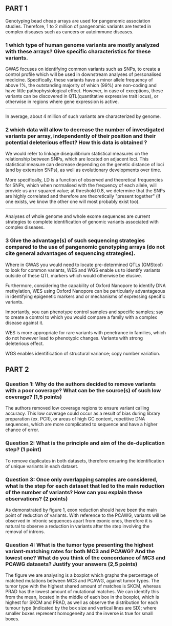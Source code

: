 ## PART 1
Genotyping bead cheap arrays are used for pangenomic association studies. Therefore, 1 to 2 million of pangenomic variants are tested in complex diseases such as cancers or autoimmune diseases.
### 1 which type of human genome variants are mostly analyzed with these arrays? Give specific characteristics for these variants.

GWAS focuses on identifying common variants such as SNPs, to create a control profile which will be used in downstream analyses of personalised medicine. Specifically, these variants have a minor allele frequency of above 1%, the outstanding majority of which (99%) are non-coding and have little pathophysiological effect. However, in case of exceptions, these variants can be discovered in QTL(quantitative expressive trait locus), or otherwise in regions where gene expression is active.

______________________
In average, about 4 million of such variants are characterized by genome.
### 2 which data will allow to decrease the number of investigated variants per array, independently of their position and their potential deleterious effect? How this data is obtained ?

We would refer to linkage disequilibrium statistical measures on the relationship between SNPs, which are located on adjacent loci. This statistical measure can decrease depending on the genetic distance of loci (and by extension SNPs), as well as evolutionary developments over time.

More specifically, LD is a function of observed and theoretical frequencies for SNPs, which when normalised with the frequency of each allele, will provide us an r squared value; at threshold 0.8, we determine that the SNPs are highly correlated and therefore are theoretically "present together" (if one exists, we know the other one will most probably exist too).

_______________________
Analyses of whole genome and whole exome sequences are current strategies to complete identification of genomic variants associated with complex diseases.
### 3 Give the advantage(s) of such sequencing strategies compared to the use of pangenomic genotyping arrays (do not cite general advantages of sequencing strategies).

Where in GWAS you would need to locate pre-determined QTLs (GMStool) to look for common variants, WES and WGS enable us to identify variants outside of these QTL markers which would otherwise be elusive. 

Furthermore, considering the capability of Oxford Nanopore to identify DNA methylation, WES using Oxford Nanopore can be particularly advantageous in identifying epigenetic markers and or mechanisms of expressing specific variants. 

Importantly, you can phenotype control samples and specific samples; say to create a control to which you would compare a family with a complex disease against it. 

WES is more appropriate for rare variants with penetrance in families, which do not however lead to phenotypic changes. Variants with strong deleterious effect.

WGS enables identification of structural variance; copy number variation.

## PART 2

### Question 1: Why do the authors decided to remove variants with a poor coverage? What can be the source(s) of such low coverage? (1,5 points)

The authors removed low coverage regions to ensure variant calling accuracy. This low coverage could occur as a result of bias during library preparation (ex. PCR), or areas of high GC content, repetitive DNA sequences, which are more complicated to sequence and have a higher chance of error. 

### Question 2: What is the principle and aim of the de-duplication step? (1 point)

To remove duplicates in both datasets, therefore ensuring the identification of unique variants in each dataset.

### Question 3: Once only overlapping samples are considered, what is the step for each dataset that led to the main reduction of the number of variants? How can you explain these observations? (2 points)

As demonstrated by figure 1, exon reduction should have been the main point of reduction of variants. With reference to the PCAWG, variants will be observed in intronic sequences apart from exonic ones, therefore it is natural to observe a reduction in variants after the step involving the removal of introns.

### Question 4: What is the tumor type presenting the highest variant-matching rates for both MC3 and PCAWG? And the lowest one? What do you think of the concordance of MC3 and PCAWG datasets? Justify your answers (2,5 points)

The figure we are analysing is a boxplot which graphs the percentage of matched mutations between MC3 and PCAWG, against tumor types. The tumor type with the highest shared amount of matches is SKCM, whereas PRAD has the lowest amount of mutational matches. We can identify this from the mean, located in the middle of each box in the boxplot, which is highest for SKCM and PRAD, as well as observe the distribution for each tumour type (indicated by the box size and vertical lines are SD); where smaller boxes represent homogeneity and the inverse is true for small boxes. 

